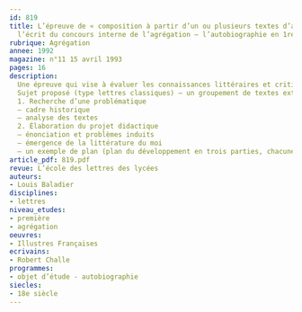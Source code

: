 ```yaml
---
id: 819
title: L’épreuve de « composition à partir d’un ou plusieurs textes d’auteurs » à
  l’écrit du concours interne de l’agrégation – l’autobiographie en 1re
rubrique: Agrégation
annee: 1992
magazine: n°11 15 avril 1993
pages: 16
description: 
  Une épreuve qui vise à évaluer les connaissances littéraires et critiques des candidats et à mesurer leur capacité d’utiliser leurs compétences au niveau des classes de lycée…
  Sujet proposé (type lettres classiques) – un groupement de textes extraits des « Illustres Françaises », de Robert Challe…
  1. Recherche d’une problématique
  – cadre historique
  – analyse des textes
  2. Élaboration du projet didactique
  – énonciation et problèmes induits
  – émergence de la littérature du moi
  – un exemple de plan (plan du développement en trois parties, chacune correspondant à une séquence de classe)
article_pdf: 819.pdf
revue: L’école des lettres des lycées
auteurs:
- Louis Baladier
disciplines:
- lettres
niveau_etudes:
- première
- agrégation
oeuvres:
- Illustres Françaises
ecrivains:
- Robert Challe
programmes:
- objet d’étude - autobiographie
siecles:
- 18e siècle
---
```

